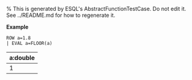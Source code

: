 % This is generated by ESQL's AbstractFunctionTestCase. Do not edit it. See ../README.md for how to regenerate it.

**Example**

```esql
ROW a=1.8
| EVAL a=FLOOR(a)
```

| a:double |
| --- |
| 1 |


